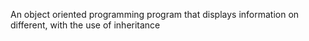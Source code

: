 An object oriented programming program that displays information on different, with the use of inheritance
